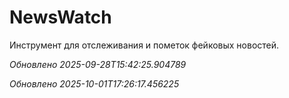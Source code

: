 
# NewsWatch
Инструмент для отслеживания и пометок фейковых новостей.

_Обновлено 2025-09-28T15:42:25.904789_

_Обновлено 2025-10-01T17:26:17.456225_
